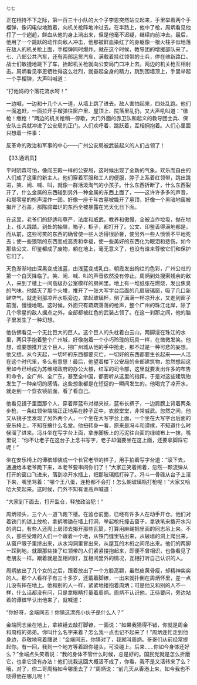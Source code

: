     七七 

   正在相持不下之际，第一百三十小队的大个子李恩突然站立起来，手里举着两个手榴弹，像闪电似地跑着，向机关枪阵地冲过去。在半路上，他中了枪，周炳看见他打了一个趔趄，鲜血从他的身上淌出来，但是他毫不迟疑，继续向前冲去。最后，他用了一个跳跃的动作向敌人冲击，他那被鲜血染红了的身躯像一根火柱子似地落在敌人的机关枪上面，手榴弹同时爆炸。就在这个时候，教导团的增援部队来了。七、八部公共汽车，还有两部运货汽车，满载着挂红领带的士兵，停在维新路口。战士们敏捷地跳下了车，抬起机关枪就向公安局门口冲上去。两边的机关枪互相射击。周炳看见李恩牺牲得这么壮烈，就奋起全身的精力，跳到围墙顶上，手里举起一个手榴弹，大声叫喊道：

   “打他妈的个落花流水呵！”

   一边喊，一边和十几个人一道，从墙上跳了进去。敌人害怕起来，四处乱跑。他们一面追赶，一面拉开手榴弹往窗户里、屋顶上、院落里乱扔，又大声吼叫道：“缴枪！缴枪！”两边的机关枪稍一停歇，大门外面的赤卫队和起义的教导团士兵、保安队士兵就冲进了公安局的正门。人们欢呼着，跳跃着，互相拥抱着。人们心里面只想着一件事：

   反革命的政治和军事的中心——广州公安局被武装起义的人们占领了！

   【33.通讯员】

   平时阴森可怕，像阎王殿一样的公安局，这时候出现了全新的气象。欢乐而自由的人们成了这里的新主人。他们穿着军服和工人的便服，脖子上系着红领带，跳出跳进，笑、闹、喊、叫，就像一群活泼淘气的小孩子。什么东西折断了，什么东西裂开了，什么金属的东西碰到另外一种金属的东西上面了，——这许许多多的声音，和那零星的枪声混作一团。好像一座千年古墓被撬开了墓顶，好像一个黑暗地窖被揭开了石盖，那陈腐霉烂的东西全被暴露在光天化日下面。

   在这里，老爷们的舒适和尊严，法度和威武，教养和傲慢，全被当作垃圾，抛在地上，任人践踏。到处的抽屉，箱子，柜子，都打开了。公文、印鉴丢得满地都是。而从前，这些可笑的东西的确曾使一些人活得很骄奢，使另外一些人愤愤不平地死去；使一些猥琐的东西变成高贵和幸福，使一些美好的东西化为眼泪和悲伤。如今那些公文、印鉴都成了废物，躺在地上，毫无意义了，也没有谁来尊敬它们和保护它们了。

   天色渐渐地由深黑变成浅蓝，由浅蓝变成乳白，朝霞发出绚烂的色彩，广州公社的第一个白天降临了。笑、闹、喊、叫的声音依然没有停止。周炳到处搜索残余的敌人，来到了楼上一间高级办公室模样的房间里。地上有一堆纸张在燃烧，发出焦臭的气味。他踏灭了那个火堆，推开了一张大写字台后面的几扇玻璃窗，吸了几口新鲜空气，就走到那凉开水瓶旁边，拿起玻璃杯，倒了满满一杯凉开水，又走到窗子前面，慢慢地喝。这时候，外面只有疏疏落落的枪声，整个广州的珠江北岸，除了几个零星的敌人据点之外，全部都被红色的武装占领了。在这一刹那之间，他的脑子里发生了一种幻想。

   他仿佛看见一个无比巨大的巨人。这个巨人的头枕着白云山，两脚浸在珠江的水里，两只手抱着整个广州城，好像抱着一个小巧玲珑的玩具一样，在微微发笑。他想，谁要想推开这个巨人，把广州城从他的手中抢走，那不过是一种可悲的妄想。他又想，从今天起，一切坏的东西都要灭亡，一切好的东西都要生长起来——人活在这个时代里，多么有意思！最后，他望着楼下公安局的全部建筑物，忽然想起这里如今已经成为苏维埃政府的办公大楼，红军的司令部，这里就要发出许多的布告和命令，全广州、全广东，甚至全中国，都要听从这里的指挥，于是对这些建筑物发生了一种亲切的感情。这些想象都是在短促的一瞬间发生的。他喝完了凉开水，就走到一个穿衣镜前面，看了看自己。

   他看见镜子里面那个人，穿着厚蓝布对襟夹袄，蓝布长裤子，一边肩膀上背着两条步枪，一条红领带端端正正地系在脖子正中，衣貌堂堂，非常威武。忽然之间，他又从镜子里发现了另外两个人，一个坐在大写字台上面，一个坐在大写字台后面的安乐椅上，不知在搞什么名堂。他扭转身一看，原来是冯斗和谭槟，不知道什么时候溜了进来。冯斗坐在写字台上面，拿赤脚板上的污泥往台面的绿绒布上一抹，嘴里说：“你不让老子在这台子上念书写字，老子却偏要坐在这上面，还要拿脚踩它呢！”

   坐在安乐椅上的谭槟却装成一个长官老爷的样子，用手拍着写字台道：“滚下去，通通给本老爷跪下来，本老爷要审问你们了！”大家正笑着闹着，忽然一颗流弹从打开的窗口飞进来，落到凉开水瓶上，把那玻璃瓶打碎了。冯斗一骨碌从台子上滚下来，嘴里骂着：“哪个王八蛋，连枪都不会打！怎么朝玻璃瓶打枪呢！”大家又哈哈大笑起来。这时候，门外不知有谁高声喊道：

   “大家到下面去，打开监仓，释放政治犯！”

   周炳领头，三个人一道飞跑下楼。在监仓前面，已经有许多人在动手开仓。他们对着铁门的锁上放枪，拿鹤嘴锄在墙上打洞，举起枪托撞击窗子，拿铁笔来撬开水沟的洞口，有些人还爬上房顶去揭开那些瓦筒，打算用麻绳把里面的同志吊上来。不久，那些受难的人们一个跟着一个地，从铁门缝里钻出来，从破墙的洞上爬出来，从窗户眼子里挤出来，从水沟洞里冒出来，从屋瓦的木桁之间吊出来。他们的两脚一踩到地，就跟那些挂了红领带的人们紧紧搂抱起来，即便不曾相识，也像看见了老朋友一样。跟着就是互相问好，互相问里外的情况，互相打听自己认识的人。

   周炳放出了几个女的之后，跟着放出了一个方脸高颧，虽然皮黄骨瘦，却精神奕奕的人。那个人看样子有三十多岁，还戴着脚镣，一出来就扑倒在周炳怀里，差一点儿没有摔在地上。他和别的人一样，紧紧地搂抱着周炳；可是他又和别的人不一样，什么话都没有问，只是拿眼睛打量着周炳。周炳不认识他，正待要问，旁边站着的谭槟早认出他来了，就喊道：

   “你好呀，金端同志！你猜这漂亮小伙子是什么人？”

   金端同志坐在地上，拿铁锤去敲打脚镣，一面说：“如果我猜得不错，你就是周金和周榕的弟弟。你叫什么名字来着？怎么我一点也记不起来了！”周炳连忙走到他身边，恭敬地弯着腰说：“金端同志，你猜对了，我就叫周炳。哥哥们从前经常提起你。有一回，我到一个地方等着跟你碰头，可没碰上。后来……你如今身体还好么？”金端点头笑着说：“我的身体不管什么时候，总是好的。国民党就是怎么折磨它，也拿它没有办法！他们说我这回大概活不成了，你看，我不是又活转来了么？哦，对了，你二哥周榕如今哪里去了？”周炳说：“前几天从香港上来，如今我也不晓得他在哪儿呢！”

